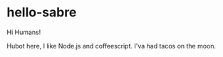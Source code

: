 # hello-sabre

Hi Humans!

Hubot here, I like Node.js and coffeescript.
I'va had tacos on the moon.
